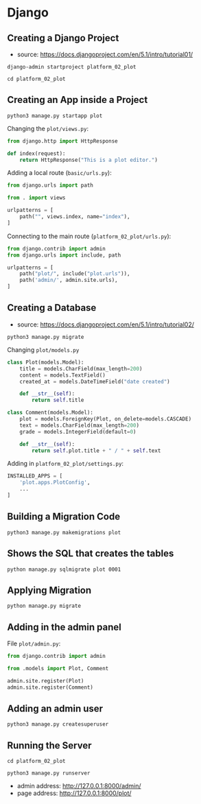 # Django

## Creating a Django Project

* source: https://docs.djangoproject.com/en/5.1/intro/tutorial01/

~~~
django-admin startproject platform_02_plot

cd platform_02_plot
~~~

## Creating an App inside a Project

~~~
python3 manage.py startapp plot
~~~

Changing the `plot/views.py`:

~~~python
from django.http import HttpResponse

def index(request):
    return HttpResponse("This is a plot editor.")
~~~

Adding a local route (`basic/urls.py`):

~~~python
from django.urls import path

from . import views

urlpatterns = [
    path("", views.index, name="index"),
]
~~~

Connecting to the main route (`platform_02_plot/urls.py`):

~~~python
from django.contrib import admin
from django.urls import include, path

urlpatterns = [
    path("plot/", include("plot.urls")),
    path('admin/', admin.site.urls),
]
~~~

## Creating a Database

* source: https://docs.djangoproject.com/en/5.1/intro/tutorial02/

~~~
python3 manage.py migrate
~~~

Changing `plot/models.py`

~~~python
class Plot(models.Model):
    title = models.CharField(max_length=200)
    content = models.TextField()
    created_at = models.DateTimeField("date created")

    def __str__(self):
        return self.title

class Comment(models.Model):
    plot = models.ForeignKey(Plot, on_delete=models.CASCADE)
    text = models.CharField(max_length=200)
    grade = models.IntegerField(default=0)

    def __str__(self):
        return self.plot.title + " / " + self.text
~~~

Adding in `platform_02_plot/settings.py`:

~~~python
INSTALLED_APPS = [
    'plot.apps.PlotConfig',
    ...
]
~~~

## Building a Migration Code

~~~
python3 manage.py makemigrations plot
~~~

## Shows the SQL that creates the tables

~~~
python manage.py sqlmigrate plot 0001
~~~

## Applying Migration

~~~
python manage.py migrate
~~~

## Adding in the admin panel

File `plot/admin.py`:

~~~python
from django.contrib import admin

from .models import Plot, Comment

admin.site.register(Plot)
admin.site.register(Comment)
~~~

## Adding an admin user

~~~
python3 manage.py createsuperuser
~~~

## Running the Server

~~~
cd platform_02_plot

python3 manage.py runserver
~~~

* admin address: http://127.0.0.1:8000/admin/
* page address: http://127.0.0.1:8000/plot/